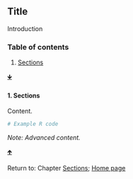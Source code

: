 ## Title

Introduction

<a name="TOC"></a>
### Table of contents
1. <a href="#S01">Sections</a>

<a href="#END">&#129147;</a>

<a name="S01"></a>
#### 1. Sections

Content.

```R
# Example R code
```

*Note: Advanced content.*

<a href="#TOC">&#129145;</a>

<a name="END"></a>
Return to:
Chapter
[Sections](C00_P002_Chapters.md);
[Home page](https://rettopnivek.github.io/R_training/)


